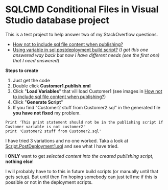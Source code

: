 # SQLCMD Conditional Files in Visual Studio database project

This is a test project to help answer two of my StackOverflow questions.

* [How not to include sql file content when publishing?](http://stackoverflow.com/questions/42846424/how-not-to-include-sql-file-content-when-publishing)
* [Using variable in sql postdeployment build script?](http://stackoverflow.com/questions/26178189/using-variable-in-sql-postdeployment-build-script) (*I got this one answered way back but now I have different needs (see the first one) that I need answered*)

**Steps to create**
 1. Just get the code
 2. Double click **Customer1.publish.xml** 
 3. Click "**Load Variables**" that vill load Customer1 (see images in [How not to include sql file content when publishing?](http://stackoverflow.com/questions/42846424/how-not-to-include-sql-file-content-when-publishing))
 4. Click "**Generate Script**"
 5. If you find "Customer2 stuff from Customer2.sql" in the generated file **you have not fixed** my problem.
 ```
Print 'This print statement should not be in the publishing script if Customer variable is not customer2'
print 'Customer2 stuff from Customer2.sql'
```

I have tried 3 variations and no one worked. Taka a look at [Script.PostDeployment1.sql](https://github.com/sturlath/SQLCMDConditionalFiles/blob/master/SQLCMDConditionalFiles/Script.PostDeployment1.sql) and see what I have tried.

 I **ONLY** want to get *selected content into the created publishing script*, **nothing else**!
 
 I will probably have to to this in future build scripts (or manually until that gets setup). But until then I´m hoping somebody can just tell me if this is possible or not in the deployment scripts.
 
